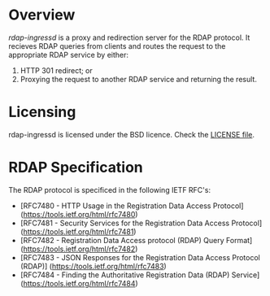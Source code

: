 # Overview
*rdap-ingressd* is a proxy and redirection server for the RDAP protocol.
It recieves RDAP queries from clients and routes the request to the appropriate
RDAP service by either:

1. HTTP 301 redirect; or
2. Proxying the request to another RDAP service and returning the result.

# Licensing
rdap-ingressd is licensed under the BSD licence. Check the [LICENSE
file](LICENSE.txt).

# RDAP Specification
The RDAP protocol is specificed in the following IETF RFC's:

- [RFC7480 - HTTP Usage in the Registration Data Access Protocol]
    (https://tools.ietf.org/html/rfc7480)
- [RFC7481 - Security Services for the Registration Data Access Protocol]
    (https://tools.ietf.org/html/rfc7481)
- [RFC7482 - Registration Data Access protocol (RDAP) Query Format]
    (https://tools.ietf.org/html/rfc7482)
- [RFC7483 - JSON Responses for the Registration Data Access Protocol (RDAP)]
    (https://tools.ietf.org/html/rfc7483)
- [RFC7484 - Finding the Authoritative Registration Data (RDAP) Service]
    (https://tools.ietf.org/html/rfc7484)
